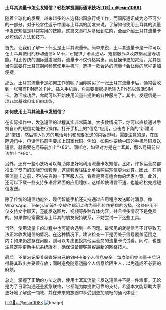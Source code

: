 **土耳其流量卡怎么发短信？轻松掌握国际通讯技巧[[TG💪+ @esim1088](https://t.me/s/esim1088)]**

随着全球化的发展，越来越多的人选择出国旅行或工作，而国际通讯成为必不可少的一部分。对于经常往返于中国与土耳其的朋友来说，了解如何使用土耳其的流量卡发送短信是非常实用的技能。这篇文章将从基础到进阶，全面介绍土耳其流量卡发短信的方法和技巧。

首先，让我们了解一下什么是土耳其流量卡。简单来说，土耳其流量卡是一种可以在土耳其使用的移动通信SIM卡，它提供了语音通话、短信服务以及数据流量等功能。相比传统的国际漫游服务，流量卡不仅价格实惠，而且操作更加灵活。尤其是当你需要在土耳其期间频繁使用手机时，选择一款合适的流量卡会让你的旅程更加便捷。

那么，土耳其流量卡是如何工作的呢？当你购买了一张土耳其流量卡后，通常会收到一张带有PIN码的卡片。插入手机后，你需要根据提示输入PIN码以激活SIM卡。激活成功后，你就可以开始使用流量卡提供的各种服务了。其中，发短信是一项非常基础但实用的功能。

**如何使用土耳其流量卡发短信？**

在实际操作中，发送短信的过程其实非常简单。大多数情况下，你可以直接通过手机自带的短信功能进行操作。打开手机上的“信息”应用，点击右下角的“新建消息”按钮，然后输入对方的电话号码和想要发送的内容即可。需要注意的是，在国际通讯中，电话号码前需要加上国家代码。例如，如果你要给中国的手机号码发送短信，就需要在号码前加上“+86”。同样地，如果对方是在土耳其，那么号码前应该加上“+90”。

另外，还有一些小技巧可以帮助你更好地利用流量卡发短信。比如，许多运营商都推出了专门的国际短信套餐，这些套餐往往比单独购买短信更为划算。因此，在购买流量卡之前，不妨先咨询一下客服人员，看看是否有适合你的优惠方案。此外，还可以下载一些支持多语言界面的应用程序，这样即使语言不通，也能轻松完成短信发送。

除了传统的短信功能外，现代智能手机还支持通过应用程序发送即时消息。像WhatsApp、Telegram等社交软件都可以作为替代传统短信的选择。这些应用不仅支持文字聊天，还能发送图片、视频等多种媒体内容，并且很多情况下是免费的。如果你经常需要与土耳其的朋友保持联系，不妨尝试一下这些工具。

当然，使用流量卡的过程中也可能会遇到一些问题。最常见的就是信号不好导致无法正常收发短信的情况。在这种情况下，建议检查一下是否处于信号覆盖范围之内；如果仍然存在问题，则可以考虑更换其他运营商的流量卡试试看。同时，也要注意定期更新手机系统版本，确保设备能够兼容最新的网络技术。

最后，不要忘记妥善保管好自己的SIM卡和个人信息安全。每次使用完流量卡后记得将其取出并妥善存放；同时避免随意透露个人信息给陌生人，以免造成不必要的麻烦。

总之，掌握了正确的方法之后，使用土耳其流量卡发送短信并不是一件难事。无论是为了日常沟通还是紧急联络，它都能为你提供可靠的支持。希望本文能帮助大家更好地了解这一领域，并在未来的旅途中享受到更加顺畅的通讯体验！

[[TG💪+ @esim1088](https://t.me/s/esim1088) ![Image](https://i.postimg.cc/4NQfJmqS/Snipaste-2025-05-13-00-14-12.png)]
